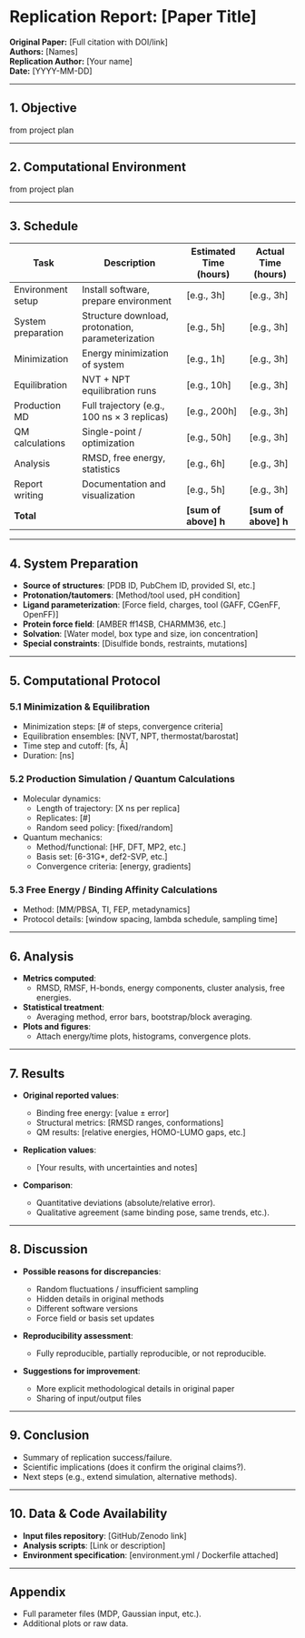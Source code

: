 # Replication Report: [Paper Title]

**Original Paper:** [Full citation with DOI/link]  
**Authors:** [Names]  
**Replication Author:** [Your name]  
**Date:** [YYYY-MM-DD]

---

## 1. Objective

from project plan

---

## 2. Computational Environment

from project plan

---

## 3. Schedule

| Task               | Description                                       | Estimated Time (hours) | Actual Time (hours)  |
| ------------------ | ------------------------------------------------- | ---------------------- | -------------------- |
| Environment setup  | Install software, prepare environment             | [e.g., 3h]             | [e.g., 3h]           |
| System preparation | Structure download, protonation, parameterization | [e.g., 5h]             | [e.g., 3h]           |
| Minimization       | Energy minimization of system                     | [e.g., 1h]             | [e.g., 3h]           |
| Equilibration      | NVT + NPT equilibration runs                      | [e.g., 10h]            | [e.g., 3h]           |
| Production MD      | Full trajectory (e.g., 100 ns × 3 replicas)       | [e.g., 200h]           | [e.g., 3h]           |
| QM calculations    | Single-point / optimization                       | [e.g., 50h]            | [e.g., 3h]           |
| Analysis           | RMSD, free energy, statistics                     | [e.g., 6h]             | [e.g., 3h]           |
| Report writing     | Documentation and visualization                   | [e.g., 5h]             | [e.g., 3h]           |
| **Total**          |                                                   | **[sum of above] h**   | **[sum of above] h** |

---

## 4. System Preparation

- **Source of structures**: [PDB ID, PubChem ID, provided SI, etc.]
- **Protonation/tautomers**: [Method/tool used, pH condition]
- **Ligand parameterization**: [Force field, charges, tool (GAFF, CGenFF, OpenFF)]
- **Protein force field**: [AMBER ff14SB, CHARMM36, etc.]
- **Solvation**: [Water model, box type and size, ion concentration]
- **Special constraints**: [Disulfide bonds, restraints, mutations]

---

## 5. Computational Protocol

### 5.1 Minimization & Equilibration

- Minimization steps: [# of steps, convergence criteria]
- Equilibration ensembles: [NVT, NPT, thermostat/barostat]
- Time step and cutoff: [fs, Å]
- Duration: [ns]

### 5.2 Production Simulation / Quantum Calculations

- Molecular dynamics:
  - Length of trajectory: [X ns per replica]
  - Replicates: [#]
  - Random seed policy: [fixed/random]
- Quantum mechanics:
  - Method/functional: [HF, DFT, MP2, etc.]
  - Basis set: [6-31G*, def2-SVP, etc.]
  - Convergence criteria: [energy, gradients]

### 5.3 Free Energy / Binding Affinity Calculations

- Method: [MM/PBSA, TI, FEP, metadynamics]
- Protocol details: [window spacing, lambda schedule, sampling time]

---

## 6. Analysis

- **Metrics computed**:
  - RMSD, RMSF, H-bonds, energy components, cluster analysis, free energies.
- **Statistical treatment**:
  - Averaging method, error bars, bootstrap/block averaging.
- **Plots and figures**:
  - Attach energy/time plots, histograms, convergence plots.

---

## 7. Results

- **Original reported values**:
  - Binding free energy: [value ± error]
  - Structural metrics: [RMSD ranges, conformations]
  - QM results: [relative energies, HOMO-LUMO gaps, etc.]

- **Replication values**:
  - [Your results, with uncertainties and notes]

- **Comparison**:
  - Quantitative deviations (absolute/relative error).
  - Qualitative agreement (same binding pose, same trends, etc.).

---

## 8. Discussion

- **Possible reasons for discrepancies**:
  - Random fluctuations / insufficient sampling
  - Hidden details in original methods
  - Different software versions
  - Force field or basis set updates

- **Reproducibility assessment**:
  - Fully reproducible, partially reproducible, or not reproducible.
- **Suggestions for improvement**:
  - More explicit methodological details in original paper
  - Sharing of input/output files

---

## 9. Conclusion

- Summary of replication success/failure.
- Scientific implications (does it confirm the original claims?).
- Next steps (e.g., extend simulation, alternative methods).

---

## 10. Data & Code Availability

- **Input files repository**: [GitHub/Zenodo link]
- **Analysis scripts**: [Link or description]
- **Environment specification**: [environment.yml / Dockerfile attached]

---

## Appendix

- Full parameter files (MDP, Gaussian input, etc.).
- Additional plots or raw data.
